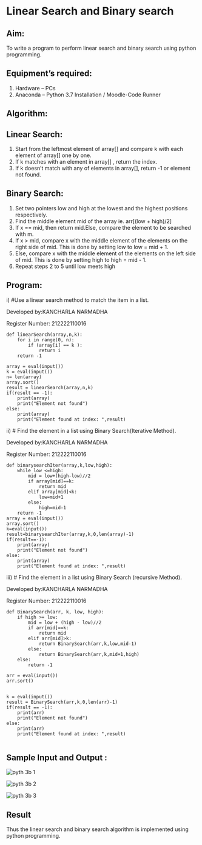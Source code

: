 # Linear Search and Binary search
## Aim:
To write a program to perform linear search and binary search using python programming.
## Equipment’s required:
1.	Hardware – PCs
2.	Anaconda – Python 3.7 Installation / Moodle-Code Runner
## Algorithm:
## Linear Search:
1.	Start from the leftmost element of array[] and compare k with each element of array[] one by one.
2.	If k matches with an element in array[] , return the index.
3.	If k doesn’t match with any of elements in array[], return -1 or element not found.
## Binary Search:
1.	Set two pointers low and high at the lowest and the highest positions respectively.
2.	Find the middle element mid of the array ie. arr[(low + high)/2]
3.	If x == mid, then return mid.Else, compare the element to be searched with m.
4.	If x > mid, compare x with the middle element of the elements on the right side of mid. This is done by setting low to low = mid + 1.
5.	Else, compare x with the middle element of the elements on the left side of mid. This is done by setting high to high = mid - 1.
6.	Repeat steps 2 to 5 until low meets high
## Program:
i)	#Use a linear search method to match the item in a list.

Developed by:KANCHARLA NARMADHA

Register Number: 212222110016
```
def linearSearch(array,n,k):
    for i in range(0, n):
        if (array[i] == k ):
            return i
    return -1        
  
array = eval(input())
k = eval(input()) 
n= len(array)
array.sort()
result = linearSearch(array,n,k)
if(result == -1):
    print(array)
    print("Element not found")
else:
    print(array)
    print("Element found at index: ",result)
```

ii)	# Find the element in a list using Binary Search(Iterative Method).

Developed by:KANCHARLA NARMADHA

Register Number: 212222110016
```
def binarysearchIter(array,k,low,high):
    while low <=high:
        mid = low+(high-low)//2
        if array[mid]==k:
            return mid
        elif array[mid]<k:
            low=mid+1
        else:
            high=mid-1
    return -1
array = eval(input())
array.sort()
k=eval(input())
result=binarysearchIter(array,k,0,len(array)-1)
if(result==-1):
    print(array)
    print("Element not found")
else:
    print(array)
    print("Element found at index: ",result)

```
iii)	# Find the element in a list using Binary Search (recursive Method).

Developed by:KANCHARLA NARMADHA

Register Number: 212222110016
```
def BinarySearch(arr, k, low, high):
    if high >= low:
        mid = low + (high - low)//2
        if arr[mid]==k:
            return mid
        elif arr[mid]>k:
            return BinarySearch(arr,k,low,mid-1)
        else:
            return BinarySearch(arr,k,mid+1,high)
    else:
        return -1
    
arr = eval(input())
arr.sort()


k = eval(input())
result = BinarySearch(arr,k,0,len(arr)-1)
if(result == -1):
    print(arr)
    print("Element not found")
else:
    print(arr)
    print("Element found at index: ",result)
   
```
## Sample Input and Output :

![pyth 3b 1](https://github.com/kancharlaNarmadha/Search-Algorithm/assets/119559316/708a6503-2a76-4979-bf35-b1f6f77271e5)



![pyth 3b 2](https://github.com/kancharlaNarmadha/Search-Algorithm/assets/119559316/a1a55c21-f366-4735-89e7-1eea28e49df3)


![pyth 3b 3](https://github.com/kancharlaNarmadha/Search-Algorithm/assets/119559316/6a5c684d-a65a-4c64-8541-3bae671757b8)



## Result
Thus the linear search and binary search algorithm is implemented using python programming.
